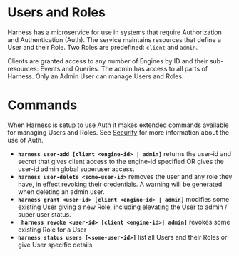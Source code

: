 # Users and Roles

Harness has a microservice for use in systems that require Authorization and Authentication (Auth). The service maintains resources that define a User and their Role. Two Roles are predefined: `client` and `admin`. 

Clients are granted access to any number of Engines by ID and their sub-resources: Events and Queries. The admin has access to all parts of Harness. Only an Admin User can manage Users and Roles.

# Commands

When Harness is setup to use Auth it makes extended commands available for managing Users and Roles. See [Security](/docs/harness_security) for more information about the use of Auth.

 - **`harness user-add [client <engine-id> | admin]`** returns the user-id and secret that gives client access to the engine-id specified OR gives the user-id admin global superuser access.
 - **`harness user-delete <some-user-id>`** removes the user and any role they have, in effect revoking their credentials. A warning will be generated when deleting an admin user.
 - **`harness grant <user-id> [client <engine-id> | admin]`** modifies some existing User giving a new Role, including elevating the User to admin / super user status.
 - **` harness revoke <user-id> [client <engine-id>| admin]`** revokes some existing Role for a User
 - **`harness status users [<some-user-id>]`** list all Users and their Roles or give User specific details.

